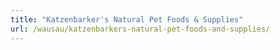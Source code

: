 ```yaml
---
title: "Katzenbarker's Natural Pet Foods & Supplies"
url: /wausau/katzenbarkers-natural-pet-foods-and-supplies/
---
```

